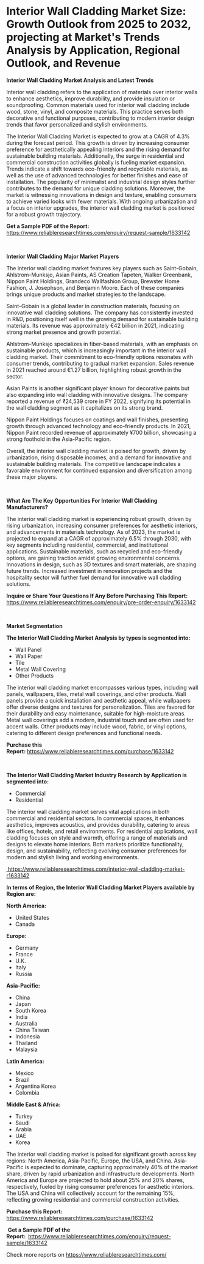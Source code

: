 <p><h1>Interior Wall Cladding Market Size: Growth Outlook from 2025 to 2032, projecting at Market's Trends Analysis by Application, Regional Outlook, and Revenue</h1></p><p><strong>Interior Wall Cladding Market Analysis and Latest Trends</strong></p>
<p><p>Interior wall cladding refers to the application of materials over interior walls to enhance aesthetics, improve durability, and provide insulation or soundproofing. Common materials used for interior wall cladding include wood, stone, vinyl, and composite materials. This practice serves both decorative and functional purposes, contributing to modern interior design trends that favor personalized and stylish environments.</p><p>The Interior Wall Cladding Market is expected to grow at a CAGR of 4.3% during the forecast period. This growth is driven by increasing consumer preference for aesthetically appealing interiors and the rising demand for sustainable building materials. Additionally, the surge in residential and commercial construction activities globally is fueling market expansion. Trends indicate a shift towards eco-friendly and recyclable materials, as well as the use of advanced technologies for better finishes and ease of installation. The popularity of minimalist and industrial design styles further contributes to the demand for unique cladding solutions. Moreover, the market is witnessing innovations in design and texture, enabling consumers to achieve varied looks with fewer materials. With ongoing urbanization and a focus on interior upgrades, the interior wall cladding market is positioned for a robust growth trajectory.</p></p>
<p><strong>Get a Sample PDF of the Report:&nbsp;</strong> <a href="https://www.reliableresearchtimes.com/enquiry/request-sample/1633142?utm_campaign=1558&utm_medium=2&utm_source=Github&utm_content=ia&utm_term=30012025&utm_id=interior-wall-cladding">https://www.reliableresearchtimes.com/enquiry/request-sample/1633142</a></p>
<p>&nbsp;</p>
<p><strong>Interior Wall Cladding Major Market Players</strong></p>
<p><p>The interior wall cladding market features key players such as Saint-Gobain, Ahlstrom-Munksjo, Asian Paints, AS Creation Tapeten, Walker Greenbank, Nippon Paint Holdings, Grandeco Wallfashion Group, Brewster Home Fashion, J. Josephson, and Benjamin Moore. Each of these companies brings unique products and market strategies to the landscape.</p><p>Saint-Gobain is a global leader in construction materials, focusing on innovative wall cladding solutions. The company has consistently invested in R&D, positioning itself well in the growing demand for sustainable building materials. Its revenue was approximately €42 billion in 2021, indicating strong market presence and growth potential.</p><p>Ahlstrom-Munksjo specializes in fiber-based materials, with an emphasis on sustainable products, which is increasingly important in the interior wall cladding market. Their commitment to eco-friendly options resonates with consumer trends, contributing to gradual market expansion. Sales revenue in 2021 reached around €1.27 billion, highlighting robust growth in the sector.</p><p>Asian Paints is another significant player known for decorative paints but also expanding into wall cladding with innovative designs. The company reported a revenue of ₹24,539 crore in FY 2022, signifying its potential in the wall cladding segment as it capitalizes on its strong brand.</p><p>Nippon Paint Holdings focuses on coatings and wall finishes, presenting growth through advanced technology and eco-friendly products. In 2021, Nippon Paint recorded revenue of approximately ¥700 billion, showcasing a strong foothold in the Asia-Pacific region.</p><p>Overall, the interior wall cladding market is poised for growth, driven by urbanization, rising disposable incomes, and a demand for innovative and sustainable building materials. The competitive landscape indicates a favorable environment for continued expansion and diversification among these major players.</p></p>
<p>&nbsp;</p>
<p><strong>What Are The Key Opportunities For Interior Wall Cladding Manufacturers?</strong></p>
<p><p>The interior wall cladding market is experiencing robust growth, driven by rising urbanization, increasing consumer preferences for aesthetic interiors, and advancements in materials technology. As of 2023, the market is projected to expand at a CAGR of approximately 6.5% through 2030, with key segments including residential, commercial, and institutional applications. Sustainable materials, such as recycled and eco-friendly options, are gaining traction amidst growing environmental concerns. Innovations in design, such as 3D textures and smart materials, are shaping future trends. Increased investment in renovation projects and the hospitality sector will further fuel demand for innovative wall cladding solutions.</p></p>
<p><strong>Inquire or Share Your Questions If Any Before Purchasing This Report:</strong> <a href="https://www.reliableresearchtimes.com/enquiry/pre-order-enquiry/1633142?utm_campaign=1558&utm_medium=2&utm_source=Github&utm_content=ia&utm_term=30012025&utm_id=interior-wall-cladding">https://www.reliableresearchtimes.com/enquiry/pre-order-enquiry/1633142</a></p>
<p>&nbsp;</p>
<p><strong>Market Segmentation</strong></p>
<p><strong>The Interior Wall Cladding Market Analysis by types is segmented into:</strong></p>
<p><ul><li>Wall Panel</li><li>Wall Paper</li><li>Tile</li><li>Metal Wall Covering</li><li>Other Products</li></ul></p>
<p><p>The interior wall cladding market encompasses various types, including wall panels, wallpapers, tiles, metal wall coverings, and other products. Wall panels provide a quick installation and aesthetic appeal, while wallpapers offer diverse designs and textures for personalization. Tiles are favored for their durability and easy maintenance, suitable for high-moisture areas. Metal wall coverings add a modern, industrial touch and are often used for accent walls. Other products may include wood, fabric, or vinyl options, catering to different design preferences and functional needs.</p></p>
<p><strong>Purchase this Report:&nbsp;</strong><a href="https://www.reliableresearchtimes.com/purchase/1633142?utm_campaign=1558&utm_medium=2&utm_source=Github&utm_content=ia&utm_term=30012025&utm_id=interior-wall-cladding">https://www.reliableresearchtimes.com/purchase/1633142</a></p>
<p>&nbsp;</p>
<p><strong>The Interior Wall Cladding Market Industry Research by Application is segmented into:</strong></p>
<p><ul><li>Commercial</li><li>Residential</li></ul></p>
<p><p>The interior wall cladding market serves vital applications in both commercial and residential sectors. In commercial spaces, it enhances aesthetics, improves acoustics, and provides durability, catering to areas like offices, hotels, and retail environments. For residential applications, wall cladding focuses on style and warmth, offering a range of materials and designs to elevate home interiors. Both markets prioritize functionality, design, and sustainability, reflecting evolving consumer preferences for modern and stylish living and working environments.</p></p>
<p><a href="https://www.reliableresearchtimes.com/interior-wall-cladding-market-r1633142?utm_campaign=1558&utm_medium=2&utm_source=Github&utm_content=ia&utm_term=30012025&utm_id=interior-wall-cladding">&nbsp;https://www.reliableresearchtimes.com/interior-wall-cladding-market-r1633142</a></p>
<p><strong>In terms of Region, the Interior Wall Cladding Market Players available by Region are:</strong></p>
<p>
    <p> <strong> North America: </strong>
        <ul>
            <li>United States</li>
            <li>Canada</li>
        </ul>
        </p> 
    <p> <strong> Europe: </strong>
        <ul>
            <li>Germany</li>
            <li>France</li>
            <li>U.K.</li>
            <li>Italy</li>
            <li>Russia</li>
        </ul>
        </p> 
    <p> <strong> Asia-Pacific: </strong>
        <ul>
            <li>China</li>
            <li>Japan</li>
            <li>South Korea</li>
            <li>India</li>
            <li>Australia</li>
            <li>China Taiwan</li>
            <li>Indonesia</li>
            <li>Thailand</li>
            <li>Malaysia</li>
        </ul>
        </p> 
    <p> <strong> Latin America: </strong>
        <ul>
            <li>Mexico</li>
            <li>Brazil</li>
            <li>Argentina Korea</li>
            <li>Colombia</li>
        </ul>
        </p> 
    <p> <strong> Middle East & Africa: </strong>
        <ul>
            <li>Turkey</li>
            <li>Saudi</li>
            <li>Arabia</li>
            <li>UAE</li>
            <li>Korea</li>
        </ul>
    </p>
    </p>
<p><p>The interior wall cladding market is poised for significant growth across key regions: North America, Asia-Pacific, Europe, the USA, and China. Asia-Pacific is expected to dominate, capturing approximately 40% of the market share, driven by rapid urbanization and infrastructure developments. North America and Europe are projected to hold about 25% and 20% shares, respectively, fueled by rising consumer preferences for aesthetic interiors. The USA and China will collectively account for the remaining 15%, reflecting growing residential and commercial construction activities.</p></p>
<p><strong>Purchase this Report: </strong><a href="https://www.reliableresearchtimes.com/purchase/1633142?utm_campaign=1558&utm_medium=2&utm_source=Github&utm_content=ia&utm_term=30012025&utm_id=interior-wall-cladding">https://www.reliableresearchtimes.com/purchase/1633142</a></p>
<p>&nbsp;<strong>Get a Sample PDF of the Report:&nbsp;&nbsp;</strong><a href="https://www.reliableresearchtimes.com/enquiry/request-sample/1633142?utm_campaign=1558&utm_medium=2&utm_source=Github&utm_content=ia&utm_term=30012025&utm_id=interior-wall-cladding">https://www.reliableresearchtimes.com/enquiry/request-sample/1633142</a></p>
<p><strong></strong></p>
<p>Check more reports on <a href="https://www.reliableresearchtimes.com/?utm_campaign=1558&utm_medium=2&utm_source=Github&utm_content=ia&utm_term=30012025&utm_id=interior-wall-cladding">https://www.reliableresearchtimes.com/</a></p>